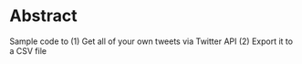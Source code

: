 # Abstract
Sample code to 
(1) Get all of your own tweets  via Twitter API
(2) Export it to a CSV file
